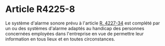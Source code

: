 # Article R4225-8

Le système d'alarme sonore prévu à l'article [R. 4227-34][1] est complété par un ou des systèmes d'alarme adaptés au handicap des personnes concernées employées dans l'entreprise en vue de permettre leur information en tous lieux et en toutes circonstances.

 [1]: /affichCodeArticle.do?cidTexte=LEGITEXT000006072050&idArticle=LEGIARTI000018489145&dateTexte=&categorieLien=cid